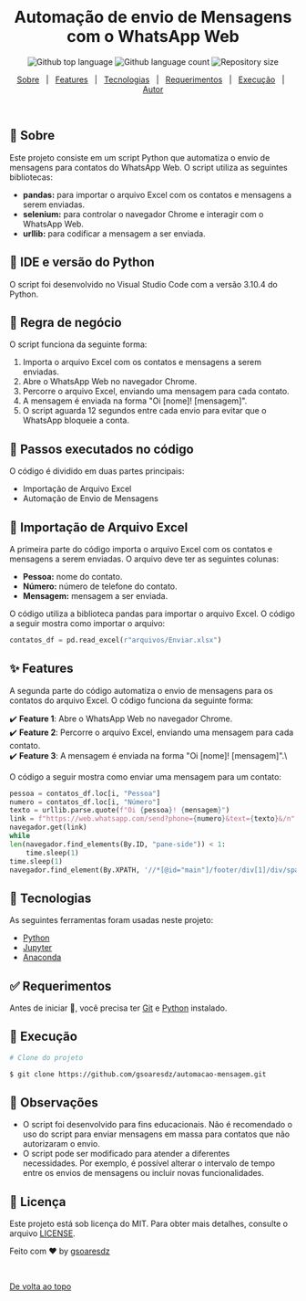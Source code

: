 &#xa0;

<h1 align="center">Automação de envio de Mensagens com o WhatsApp Web</h1>

<p align="center">
  <img alt="Github top language" src="https://img.shields.io/github/languages/top/gsoaresdz/automacao-mensagem?color=56BEB8">

  <img alt="Github language count" src="https://img.shields.io/github/languages/count/gsoaresdz/automacao-mensagem?color=56BEB8">

  <img alt="Repository size" src="https://img.shields.io/github/repo-size/gsoaresdz/automacao-mensagem?color=56BEB8">

</p>


<p align="center">
  <a href="#dart-sobre">Sobre</a> &#xa0; | &#xa0; 
  <a href="#sparkles-features">Features</a> &#xa0; | &#xa0;
  <a href="#rocket-tecnologias">Tecnologias</a> &#xa0; | &#xa0;
  <a href="#white_check_mark-requerimentos">Requerimentos</a> &#xa0; | &#xa0;
  <a href="#checkered_flag-execução">Execução</a> &#xa0; | &#xa0;
  <a href="https://github.com/gsoaresdz" target="_blank">Autor</a>
</p>

<br>

## :dart: Sobre

Este projeto consiste em um script Python que automatiza o envio de mensagens para contatos do WhatsApp Web. O script utiliza as seguintes bibliotecas:

- **pandas:** para importar o arquivo Excel com os contatos e mensagens a serem enviadas.
- **selenium:** para controlar o navegador Chrome e interagir com o WhatsApp Web.
- **urllib:** para codificar a mensagem a ser enviada.

## :memo: IDE e versão do Python

O script foi desenvolvido no Visual Studio Code com a versão 3.10.4 do Python.

## :memo: Regra de negócio

O script funciona da seguinte forma:

1. Importa o arquivo Excel com os contatos e mensagens a serem enviadas.
2. Abre o WhatsApp Web no navegador Chrome.
3. Percorre o arquivo Excel, enviando uma mensagem para cada contato.
4. A mensagem é enviada na forma "Oi [nome]! [mensagem]".
5. O script aguarda 12 segundos entre cada envio para evitar que o WhatsApp bloqueie a conta.

## :memo: Passos executados no código

O código é dividido em duas partes principais:

- Importação de Arquivo Excel
- Automação de Envio de Mensagens

## :memo: Importação de Arquivo Excel

A primeira parte do código importa o arquivo Excel com os contatos e mensagens a serem enviadas. O arquivo deve ter as seguintes colunas:

- **Pessoa:** nome do contato.
- **Número:** número de telefone do contato.
- **Mensagem:** mensagem a ser enviada.

O código utiliza a biblioteca pandas para importar o arquivo Excel. O código a seguir mostra como importar o arquivo:

```python
contatos_df = pd.read_excel(r"arquivos/Enviar.xlsx")
```

## :sparkles: Features

A segunda parte do código automatiza o envio de mensagens para os contatos do arquivo Excel. O código funciona da seguinte forma:

:heavy_check_mark: **Feature 1**: Abre o WhatsApp Web no navegador Chrome.\
:heavy_check_mark: **Feature 2**: Percorre o arquivo Excel, enviando uma mensagem para cada contato.\
:heavy_check_mark: **Feature 3**: A mensagem é enviada na forma "Oi [nome]! [mensagem]".\

O código a seguir mostra como enviar uma mensagem para um contato:

```python
pessoa = contatos_df.loc[i, "Pessoa"]
numero = contatos_df.loc[i, "Número"]
texto = urllib.parse.quote(f"Oi {pessoa}! {mensagem}")
link = f"https://web.whatsapp.com/send?phone={numero}&text={texto}&/n"
navegador.get(link)
while
len(navegador.find_elements(By.ID, "pane-side")) < 1:
    time.sleep(1)
time.sleep(1)
navegador.find_element(By.XPATH, '//*[@id="main"]/footer/div[1]/div/span[2]/div/div[2]/div[2]/button/span').click()

```

## :rocket: Tecnologias

As seguintes ferramentas foram usadas neste projeto:

- [Python](https://www.python.org/)
- [Jupyter](https://jupyter.org/)
- [Anaconda](https://www.anaconda.com/)

## :white_check_mark: Requerimentos

Antes de iniciar :checkered_flag:, você precisa ter [Git](https://git-scm.com) e [Python](https://www.python.org/) instalado.

## :checkered_flag: Execução

```bash
# Clone do projeto

$ git clone https://github.com/gsoaresdz/automacao-mensagem.git
```

## :memo: Observações

- O script foi desenvolvido para fins educacionais. Não é recomendado o uso do script para enviar mensagens em massa para contatos que não autorizaram o envio.
- O script pode ser modificado para atender a diferentes necessidades. Por exemplo, é possível alterar o intervalo de tempo entre os envios de mensagens ou incluir novas funcionalidades.

## :memo: Licença

Este projeto está sob licença do MIT. Para obter mais detalhes, consulte o arquivo [LICENSE](LICENSE).

Feito com :heart: by <a href="https://github.com/gsoaresdz" target="_blank">gsoaresdz</a>

&#xa0;

<a href="#top">De volta ao topo</a>
